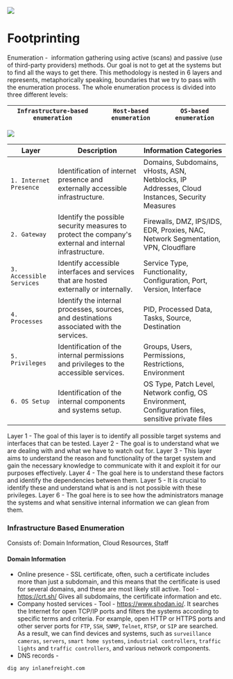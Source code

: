 
![](https://i.imgur.com/1BvQquZ.png)

# Footprinting

Enumeration -  information gathering using active (scans) and passive (use of third-party providers) methods.
Our goal is not to get at the systems but to find all the ways to get there.
This methodology is nested in 6 layers and represents, metaphorically speaking, boundaries that we try to pass with the enumeration process. The whole enumeration process is divided into three different levels:

| `Infrastructure-based enumeration` | `Host-based enumeration` | `OS-based enumeration` |
| ---------------------------------- | ------------------------ | ---------------------- |

![](https://i.imgur.com/CTEhrmI.png)


| **Layer**                | **Description**                                                                                        | **Information Categories**                                                                         |
| ------------------------ | ------------------------------------------------------------------------------------------------------ | -------------------------------------------------------------------------------------------------- |
| `1. Internet Presence`   | Identification of internet presence and externally accessible infrastructure.                          | Domains, Subdomains, vHosts, ASN, Netblocks, IP Addresses, Cloud Instances, Security Measures      |
| `2. Gateway`             | Identify the possible security measures to protect the company's external and internal infrastructure. | Firewalls, DMZ, IPS/IDS, EDR, Proxies, NAC, Network Segmentation, VPN, Cloudflare                  |
| `3. Accessible Services` | Identify accessible interfaces and services that are hosted externally or internally.                  | Service Type, Functionality, Configuration, Port, Version, Interface                               |
| `4. Processes`           | Identify the internal processes, sources, and destinations associated with the services.               | PID, Processed Data, Tasks, Source, Destination                                                    |
| `5. Privileges`          | Identification of the internal permissions and privileges to the accessible services.                  | Groups, Users, Permissions, Restrictions, Environment                                              |
| `6. OS Setup`            | Identification of the internal components and systems setup.                                           | OS Type, Patch Level, Network config, OS Environment, Configuration files, sensitive private files |

Layer 1 - The goal of this layer is to identify all possible target systems and interfaces that can be tested.
Layer 2 - The goal is to understand what we are dealing with and what we have to watch out for.
Layer 3 - This layer aims to understand the reason and functionality of the target system and gain the necessary knowledge to communicate with it and exploit it for our purposes effectively.
Layer 4 - The goal here is to understand these factors and identify the dependencies between them.
Layer 5 - It is crucial to identify these and understand what is and is not possible with these privileges.
Layer 6 - The goal here is to see how the administrators manage the systems and what sensitive internal information we can glean from them.

### Infrastructure Based Enumeration
Consists of:  Domain Information, Cloud Resources, Staff

#### Domain Information
- Online presence - SSL certificate, often, such a certificate includes more than just a subdomain, and this means that the certificate is used for several domains, and these are most likely still active. Tool - https://crt.sh/ Gives all subdomains, the certificate information and etc.
- Company hosted services - Tool - https://www.shodan.io/. It searches the Internet for open TCP/IP ports and filters the systems according to specific terms and criteria. For example, open HTTP or HTTPS ports and other server ports for `FTP`, `SSH`, `SNMP`, `Telnet`, `RTSP`, or `SIP` are searched. As a result, we can find devices and systems, such as `surveillance cameras`, `servers`, `smart home systems`, `industrial controllers`, `traffic lights` and `traffic controllers`, and various network components.
- DNS records - 
```shell-session
dig any inlanefreight.com
```
